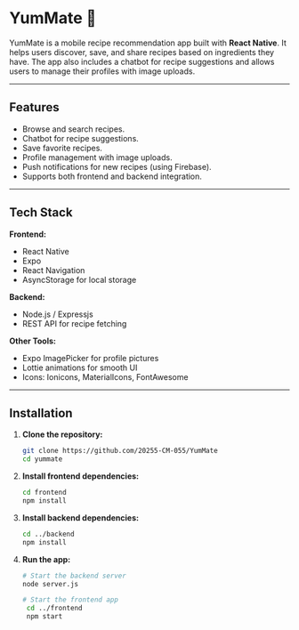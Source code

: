 # YumMate 🍲

YumMate is a mobile recipe recommendation app built with **React Native**. It helps users discover, save, and share recipes based on ingredients they have. The app also includes a chatbot for recipe suggestions and allows users to manage their profiles with image uploads.

---

## Features

- Browse and search recipes.
- Chatbot for recipe suggestions.
- Save favorite recipes.
- Profile management with image uploads.
- Push notifications for new recipes (using Firebase).
- Supports both frontend and backend integration.

---

## Tech Stack

**Frontend:**
- React Native
- Expo
- React Navigation
- AsyncStorage for local storage

**Backend:**
- Node.js / Expressjs
- REST API for recipe fetching

**Other Tools:**
- Expo ImagePicker for profile pictures
- Lottie animations for smooth UI
- Icons: Ionicons, MaterialIcons, FontAwesome

---

## Installation

1. **Clone the repository:**
   ```bash
   git clone https://github.com/20255-CM-055/YumMate
   cd yummate

2. **Install frontend dependencies:**
   ```bash
   cd frontend
   npm install

3. **Install backend dependencies:**
   ```bash
   cd ../backend
   npm install

4. **Run the app:**
   ```bash
   # Start the backend server
   node server.js

   # Start the frontend app
    cd ../frontend
    npm start
